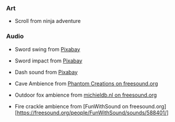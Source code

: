 
### Art

- Scroll from ninja adventure
### Audio
- Sword swing from [Pixabay](https://pixabay.com/sound-effects/sword-swipes-7174/)
- Sword impact from [Pixabay](https://pixabay.com/sound-effects/punch-dare-example-103568/)
- Dash sound from [Pixabay](https://pixabay.com/sound-effects/fire-spell-100276/)

- Cave Ambience from [Phantom Creations on freesound.org](https://freesound.org/people/PhantomCreations/sounds/447562/)
- Outdoor fox ambience from [michieldb.nl on freesound.org](https://freesound.org/people/michieldb.nl/sounds/217739/)
- Fire crackle ambience from [FunWithSound on freesound.org][https://freesound.org/people/FunWithSound/sounds/588401/]